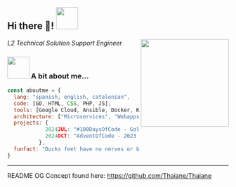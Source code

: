 <p>
<h2> Hi there 👋! <img src="https://media.giphy.com/media/mGcNjsfWAjY5AEZNw6/giphy.gif" width="50">
<!--![GitHub Akirapearl](https://img.shields.io/github/followers/Akirapearl?label=follow&style=social) -->
</h2>
<img align='right' src="https://cdn.wallpapersafari.com/10/45/3euNsd.jpg"  width="200"> 
</p>
<p><em>L2 Technical Solution Support Engineer</em></p>
<!--
[![Linkedin: sergiodomingo](https://img.shields.io/badge/-Sergio&nbsp;Domingo-blue?style=flat-square&logo=Linkedin&logoColor=white&link=https://www.linkedin.com/in/sergio-d-3975791a4/)](https://www.linkedin.com/in/sergio-d-3975791a4/)
-->

### <img src="https://media.tenor.com/3arJZZkFW6kAAAAi/dancing-duck-danse.gif" width="50"> A bit about me...  



```javascript
const aboutme = {
  lang: "spanish, english, catalonian",
  code: [GO, HTML, CSS, PHP, JS],
  tools: [Google Cloud, Ansible, Docker, Kubernetes, Linux/Windows, MySQL, MongoDB],
  architecture: ["Microservices", "Webapps", "Cloud"],
  projects: {
            2024JUL: "#100DaysOfCode - Golang",
            2024OCT: "AdventOfCode - 2023 proposals"
          },
  funfact: "Ducks feet have no nerves or blood vessels, meaning their feet don’t feel the cold".
}
```


<!--
![Main OS Linux badge](https://img.shields.io/badge/Linux-FCC624?style=for-the-badge&logo=linux&logoColor=black) 
![OS Windows badge](https://img.shields.io/badge/Windows-0078D6?style=for-the-badge&logo=windows&logoColor=white)
![Ansible badge](https://img.shields.io/badge/ansible-%231A1918.svg?style=for-the-badge&logo=ansible&logoColor=white)
![Golang badge](https://img.shields.io/badge/Go-00ADD8?style=for-the-badge&logo=go&logoColor=white)
![MySQL badge](https://img.shields.io/badge/MySQL-00000F?style=for-the-badge&logo=mysql&logoColor=white)
![Google Cloud badge](https://img.shields.io/badge/Google_Cloud-4285F4?style=for-the-badge&logo=google-cloud&logoColor=white)
![Jenkins badge](https://img.shields.io/badge/Jenkins-D24939?style=for-the-badge&logo=Jenkins&logoColor=white)

-->
<!--
🌱 As a hobby, I'm a Magic The Gathering player, I love reading manga and scifi, fantasy and young-adult novels.

⚡ Nowadays i'm a full time Technical Solution Support Engineer, getting more hands-on experience into my own IT carreer. Previous professional experience as Devops Automation Engineer

🔭 Looking to collaborate on begginer-friendly projects, so i can keep on learning new things!

🤔 Fun fact: Ducks feet have no nerves or blood vessels, meaning their feet don’t feel the cold.

 pronouns: "" | "",
  techCommunities: {
                        coorganizer: "AfroPython",
                        speaker: "Latinity",
                        mentor: "EducaTRANSforma"
                      },

![Show Dev Level](https://github-readme-stats.vercel.app/api?username=Akirapearl&theme=blue-green)
-->

---
README OG Concept found here: https://github.com/Thaiane/Thaiane
